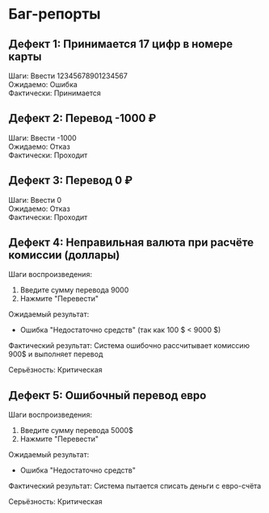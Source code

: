 # Баг-репорты

## Дефект 1: Принимается 17 цифр в номере карты
Шаги: Ввести 12345678901234567  
Ожидаемо: Ошибка  
Фактически: Принимается  

## Дефект 2: Перевод -1000 ₽
Шаги: Ввести -1000  
Ожидаемо: Отказ  
Фактически: Проходит  

## Дефект 3: Перевод 0 ₽
Шаги: Ввести 0  
Ожидаемо: Отказ  
Фактически: Проходит

## Дефект 4: Неправильная валюта при расчёте комиссии (доллары)
Шаги воспроизведения:
1. Введите сумму перевода 9000
2. Нажмите "Перевести"

Ожидаемый результат:
- Ошибка "Недостаточно средств" (так как 100 $ < 9000 $)

Фактический результат:
Система ошибочно рассчитывает комиссию 900$ и выполняет перевод

Серьёзность: Критическая

## Дефект 5: Ошибочный перевод евро
Шаги воспроизведения:
1. Введите сумму перевода 5000$
2. Нажмите "Перевести"

Ожидаемый результат:
- Ошибка "Недостаточно средств" 

Фактический результат:
Система пытается списать деньги с евро-счёта

Серьёзность: Критическая
